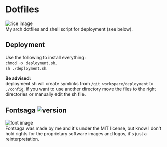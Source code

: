# Dotfiles
![rice image](/src/rice.png)  
My arch dotfiles and shell script for deployment (see below).  

## Deployment
Use the following to install everything:  
```chmod +x deployment.sh```.  
```sh ./deployment.sh```.

**Be advised:**  
deployment.sh will create symlinks from `/git_workspace/deployment` to ```./config```, if you want to use another directory move the files to the right directories or manually edit the sh file.  

## Fontsaga ![version](https://img.shields.io/badge/version-0.1.0-red)  
 ![font image](/src/fontsaga.png)  
Fontsaga was made by me and it's under the MIT license, but know I don't hold rights for the proprietary software images and logos, it's just a reinterpretation.
